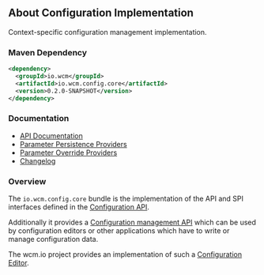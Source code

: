 ## About Configuration Implementation

Context-specific configuration management implementation.

### Maven Dependency

```xml
<dependency>
  <groupId>io.wcm</groupId>
  <artifactId>io.wcm.config.core</artifactId>
  <version>0.2.0-SNAPSHOT</version>
</dependency>
```

### Documentation

* [API Documentation][apidocs]
* [Parameter Persistence Providers][persistence-providers]
* [Parameter Override Providers][override-providers]
* [Changelog][changelog]


### Overview

The `io.wcm.config.core` bundle is the implementation of the API and SPI interfaces defined in the
[Configuration API][configuration-api].

Additionally it provides a [Configuration management API][management-api] which can be used by configuration
editors or other applications which have to write or manage configuration data.

The wcm.io project provides an implementation of such a [Configuration Editor][configuration-editor].


[apidocs]: apidocs/
[changelog]: changes-report.html
[configuration-api]: ../api/
[configuration-editor]: ../editor/
[management-api]: apidocs/io/wcm/config/core/management/package-summary.html
[persistence-providers]: persistence-providers.html
[override-providers]: override-providers.html
